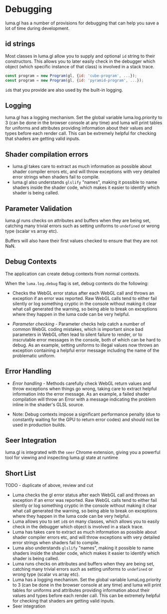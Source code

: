 # Debugging

luma.gl has a number of provisions for debugging that can help you save a lot
of time during development.

## id strings

Most classes in luma.gl allow you to supply and optional `id` string to their constructors. This allows you to later easily check in the debugger which object (which specific instance of that class) is involved in a stack trace.

```js
const program = new Program(gl, {id: 'cube-program', ...});
const program = new Program(gl, {id: 'pyramid-program', ...});
```

`id`s that you provide are also used by the built-in logging.


## Logging

luma.gl has a logging mechanism. Set the global variable luma.log.priority to 3 (can be done in the browser console at any time) and luma will print tables for uniforms and attributes providing information about their values and types before each render call. This can be extremely helpful for checking that shaders are getting valid inputs.


## Shader compilation errors

* luma.gl takes care to extract as much information as possible about shader compiler errors etc, and will throw exceptions with very detailed error strings when shaders fail to compile.
* luma.gl also understands `glslify` "names", making it possible to name shaders inside the shader code, which makes it easier to identify which shader is being called.


## Parameter Validation

luma.gl runs checks on attributes and buffers when they are being set, catching many trivial errors such as setting uniforms to `undefined` or wrong type (scalar vs array etc).

Buffers will also have their first values checked to ensure that they are not NaN.


## Debug Contexts

The application can create debug contexts from normal contexts.

When the `luma.log.debug` flag is set, debug contexts do the following:

* Checks the WebGL error status after each WebGL call and throws an exception if an error was reported. Raw WebGL calls tend to either fail silently or log something cryptic in the console without making it clear what call generated the warning, so being able to break on exceptions where they happen in the luma code can be very helpful.

* *Parameter checking* - Parameter checks help catch a number of common WebGL coding mistakes, which is important since bad parameters in WebGL often lead to silent failure to render, or to inscrutable error messages in the console, both of which can be hard to debug. As an example, setting uniforms to illegal values now throws an exception containing a helpful error message including the name of the problematic uniform.

## Error Handling

* *Error handling* - Methods carefully check WebGL return values and throw exceptions when things go wrong, taking care to extract helpful information into the error message. As an example, a failed shader compilation will throw an Error with a message indicating the problem inline in the shader's GLSL source.


* Note: Debug contexts impose a significant performance penalty (due to constantly waiting for the GPU to return error codes) and should not be used in production builds.


## Seer Integration

luma.gl is integrated with the `seer` Chrome extension, giving you a powerful tool for viewing and inspecting luma.gl state at runtime


## Short List
TODO - duplicate of above, review and cut

* Luma checks the gl error status after each WebGL call and throws an exception if an error was reported. Raw WebGL calls tend to either fail silently or log something cryptic in the console without making it clear what call generated the warning, so being able to break on exceptions where they happen in the luma code can be very helpful.
* Luma allows you to set `id`s on many classes, which allows you to easily check in the debugger which object is involved in a stack trace.
* Luma has takes care to extract as much information as possible about shader compiler errors etc, and will throw exceptions with very detailed error strings when shaders fail to compile.
* Luma also understands `glslify` "names", making it possible to name shaders inside the shader code, which makes it easier to identify which shader is being called.
* Luma runs checks on attributes and buffers when they are being set, catching many trivial errors such as setting uniforms to `undefined` or wrong type (scalar vs array etc).
* Luma has a logging mechanism. Set the global variable lumaLog.priority to 3 (can be done in the browser console at any time) and luma will print tables for uniforms and attributes providing information about their values and types before each render call. This can be extremely helpful for checking that shaders are getting valid inputs.
* Seer integration
